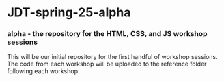 # JDT-spring-25-alpha
### alpha - the repository for the HTML, CSS, and JS workshop sessions
This will be our initial repository for the first handful of workshop sessions. The code from each workshop will be uploaded to the reference folder following each workshop.
